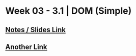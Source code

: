 # **Week 03 - 3.1 | DOM (Simple)**


## [Notes / Slides Link](https://projects.100xdevs.com/tracks/dom-1/Basics-of-DOM-1)
## [Another Link](https://petal-estimate-4e9.notion.site/DOM-Manipulation-d43659eddda44472913ecf90e4ebf218)
